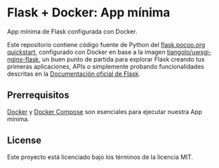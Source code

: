 # Flask + Docker: App mínima
App mínima de Flask configurada con Docker.

Este repositorio contiene código fuente de Python del [flask.pocoo.org quickstart](http://flask.pocoo.org/docs/1.0/quickstart/#a-minimal-application), configurado con Docker en base a la imagen [tiangolo/uwsgi-nginx-flask](https://github.com/tiangolo/uwsgi-nginx-flask-docker), un buen punto de partida para explorar Flask creando tus primeras aplicaciones, APIs o simplemente probando funcionalidades descritas en la [Documentación oficial de Flask](http://flask.pocoo.org/docs/).

## Prerrequisitos

<a href="https://docs.docker.com/v17.09/engine/installation/" target="_blank" title="Install Docker">Docker</a> y <a href="https://docs.docker.com/compose/install/" target="_blank" title="Install Docker Compose">Docker Compose</a> son esenciales para ejecutar nuestra App mínima.

## License

Este proyecto está licenciado bajo los términos de la licencia MIT.
